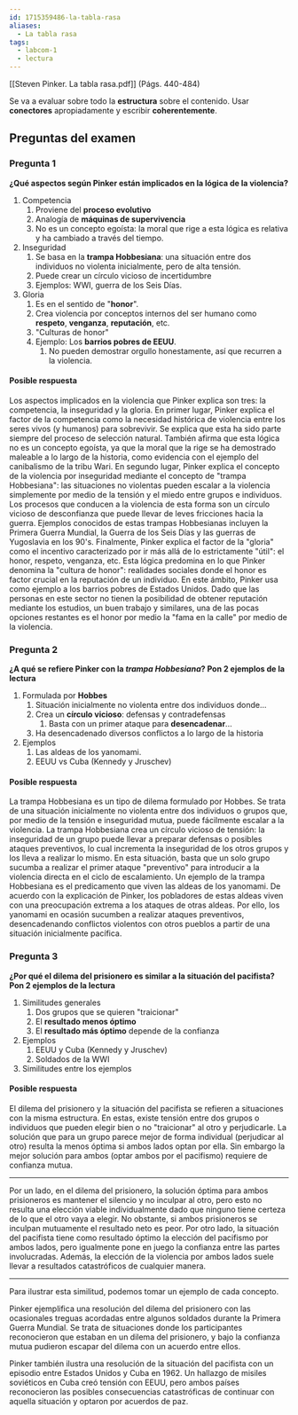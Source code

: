 ```yaml
---
id: 1715359486-la-tabla-rasa
aliases:
  - La tabla rasa
tags:
  - labcom-1
  - lectura
---
```


[[Steven Pinker. La tabla rasa.pdf]] (Págs. 440-484)

Se va a evaluar sobre todo la **estructura** sobre el contenido. Usar **conectores** apropiadamente y escribir **coherentemente**.

## Preguntas del examen

### Pregunta 1

**¿Qué aspectos según Pinker están implicados en la lógica de la violencia?**

1. Competencia
   1. Proviene del **proceso evolutivo**
   2. Analogía de **máquinas de supervivencia**
   3. No es un concepto egoísta: la moral que rige a esta lógica es relativa y ha cambiado a través del tiempo.
2. Inseguridad
   1. Se basa en la **trampa Hobbesiana**: una situación entre dos individuos no violenta inicialmente, pero de alta tensión.
   2. Puede crear un círculo vicioso de incertidumbre
   3. Ejemplos: WWI, guerra de los Seis Días.
3. Gloria
   1. Es en el sentido de "**honor**".
   2. Crea violencia por conceptos internos del ser humano como **respeto**, **venganza**, **reputación**, etc.
   3. "Culturas de honor"
   4. Ejemplo: Los **barrios pobres de EEUU**.
      1. No pueden demostrar orgullo honestamente, así que recurren a la violencia.

#### Posible respuesta

Los aspectos implicados en la violencia que Pinker explica son tres: la competencia, la inseguridad y la gloria. En primer lugar, Pinker explica el factor de la competencia como la necesidad histórica de violencia entre los seres vivos (y humanos) para sobrevivir. Se explica que esta ha sido parte siempre del proceso de selección natural. También afirma que esta lógica no es un concepto egoísta, ya que la moral que la rige se ha demostrado maleable a lo largo de la historia, como evidencia con el ejemplo del canibalismo de la tribu Wari. En segundo lugar, Pinker explica el concepto de la violencia por inseguridad mediante el concepto de "trampa Hobbesiana": las situaciones no violentas pueden escalar a la violencia simplemente por medio de la tensión y el miedo entre grupos e individuos. Los procesos que conducen a la violencia de esta forma son un círculo vicioso de desconfianza que puede llevar de leves fricciones hacia la guerra. Ejemplos conocidos de estas trampas Hobbesianas incluyen la Primera Guerra Mundial, la Guerra de los Seis Días y las guerras de Yugoslavia en los 90's. Finalmente, Pinker explica el factor de la "gloria" como el incentivo caracterizado por ir más allá de lo estrictamente "útil": el honor, respeto, venganza, etc. Esta lógica predomina en lo que Pinker denomina la "cultura de honor": realidades sociales donde el honor es factor crucial en la reputación de un individuo. En este ámbito, Pinker usa como ejemplo a los barrios pobres de Estados Unidos. Dado que las personas en este sector no tienen la posibilidad de obtener reputación mediante los estudios, un buen trabajo y similares, una de las pocas opciones restantes es el honor por medio la "fama en la calle" por medio de la violencia.

### Pregunta 2

**¿A qué se refiere Pinker con la *trampa Hobbesiana*? Pon 2 ejemplos de la lectura**

1. Formulada por **Hobbes**
   1. Situación inicialmente no violenta entre dos individuos donde...
   2. Crea un **círculo vicioso**: defensas y contradefensas
      1. Basta con un primer ataque para **desencadenar**...
   3. Ha desencadenado diversos conflictos a lo largo de la historia
2. Ejemplos
   1. Las aldeas de los yanomami.
   2. EEUU vs Cuba (Kennedy y Jruschev)

#### Posible respuesta

La trampa Hobbesiana es un tipo de dilema formulado por Hobbes. Se trata de una situación inicialmente no violenta entre dos individuos o grupos que, por medio de la tensión e inseguridad mutua, puede fácilmente escalar a la violencia. La trampa Hobbesiana crea un círculo vicioso de tensión: la inseguridad de un grupo puede llevar a preparar defensas o posibles ataques preventivos, lo cual incrementa la inseguridad de los otros grupos y los lleva a realizar lo mismo. En esta situación, basta que un solo grupo sucumba a realizar el primer ataque "preventivo" para introducir a la violencia directa en el ciclo de escalamiento. Un ejemplo de la trampa Hobbesiana es el predicamento que viven las aldeas de los yanomami. De acuerdo con la explicación de Pinker, los pobladores de estas aldeas viven con una preocupación extrema a los ataques de otras aldeas. Por ello, los yanomami en ocasión sucumben a realizar ataques preventivos, desencadenando conflictos violentos con otros pueblos a partir de una situación inicialmente pacífica.

### Pregunta 3

**¿Por qué el dilema del prisionero es similar a la situación del pacifista? Pon 2 ejemplos de la lectura**

1. Similitudes generales
   1. Dos grupos que se quieren "traicionar"
   2. El **resultado menos óptimo**
   3. El **resultado más óptimo** depende de la confianza
2. Ejemplos
   1. EEUU y Cuba (Kennedy y Jruschev)
   2. Soldados de la WWI
3. Similitudes entre los ejemplos

#### Posible respuesta

El dilema del prisionero y la situación del pacifista se refieren a situaciones con la misma estructura. En estas, existe tensión entre dos grupos o individuos que pueden elegir bien o no "traicionar" al otro y perjudicarle. La solución que para un grupo parece mejor de forma individual (perjudicar al otro) resulta la menos óptima si ambos lados optan por ella. Sin embargo la mejor solución para ambos (optar ambos por el pacifismo) requiere de confianza mutua.

---

Por un lado, en el dilema del prisionero, la solución óptima para ambos prisioneros es mantener el silencio y no inculpar al otro, pero esto no resulta una elección viable individualmente dado que ninguno tiene certeza de lo que el otro vaya a elegir. No obstante, si ambos prisioneros se inculpan mutuamente el resultado neto es peor. Por otro lado, la situación del pacifista tiene como resultado óptimo la elección del pacifismo por ambos lados, pero igualmente pone en juego la confianza entre las partes involucradas. Además, la elección de la violencia por ambos lados suele llevar a resultados catastróficos de cualquier manera.

---

Para ilustrar esta similitud, podemos tomar un ejemplo de cada concepto.

Pinker ejemplifica una resolución del dilema del prisionero con las ocasionales treguas acordadas entre algunos soldados durante la Primera Guerra Mundial. Se trata de situaciones donde los participantes reconocieron que estaban en un dilema del prisionero, y bajo la confianza mutua pudieron escapar del dilema con un acuerdo entre ellos.

Pinker también ilustra una resolución de la situación del pacifista con un episodio entre Estados Unidos y Cuba en 1962. Un hallazgo de misiles soviéticos en Cuba creó tensión con EEUU, pero ambos países reconocieron las posibles consecuencias catastróficas de continuar con aquella situación y optaron por acuerdos de paz.
